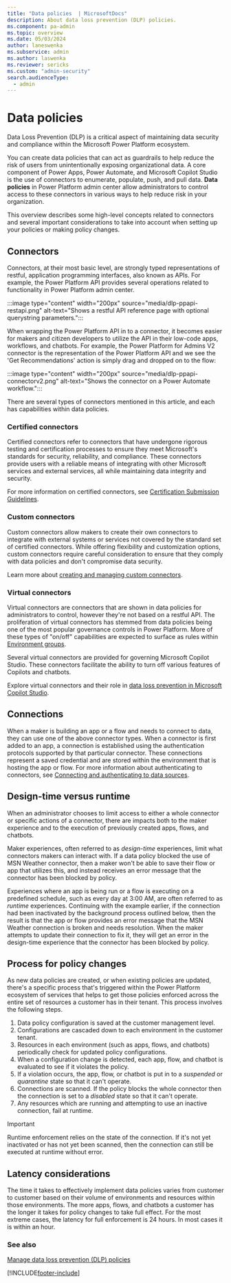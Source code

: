 ```yaml
---
title: "Data policies  | MicrosoftDocs"
description: About data loss prevention (DLP) policies.
ms.component: pa-admin
ms.topic: overview
ms.date: 05/03/2024
author: laneswenka
ms.subservice: admin
ms.author: laswenka
ms.reviewer: sericks
ms.custom: "admin-security"
search.audienceType: 
  - admin
---
```

# Data policies 
Data Loss Prevention (DLP) is a critical aspect of maintaining data security and compliance within the Microsoft Power Platform ecosystem. 

You can create data policies that can act as guardrails to help reduce the risk of users from unintentionally exposing organizational data. A core component of Power Apps, Power Automate, and Microsoft Copilot Studio is the use of connectors to enumerate, populate, push, and pull data. **Data policies** in Power Platform admin center allow administrators to control access to these connectors in various ways to help reduce risk in your organization.

This overview describes some high-level concepts related to connectors and several important considerations to take into account when setting up your policies or making policy changes. 

## Connectors
Connectors, at their most basic level, are strongly typed representations of restful, application programming interfaces, also known as APIs.  For example, the Power Platform API provides several operations related to functionality in Power Platform admin center.

:::image type="content" width="200px" source="media/dlp-ppapi-restapi.png" alt-text="Shows a restful API reference page with optional querystring parameters.":::

When wrapping the Power Platform API in to a connector, it becomes easier for makers and citizen developers to utilize the API in their low-code apps, workflows, and chatbots. For example, the Power Platform for Admins V2 connector is the representation of the Power Platform API and we see the 'Get Recommendations' action is simply drag and dropped on to the flow:

:::image type="content" width="200px" source="media/dlp-ppapi-connectorv2.png" alt-text="Shows the connector on a Power Automate workflow.":::

There are several types of connectors mentioned in this article, and each has capabilities within data policies.

### Certified connectors
Certified connectors refer to connectors that have undergone rigorous testing and certification processes to ensure they meet Microsoft's standards for security, reliability, and compliance. These connectors provide users with a reliable means of integrating with other Microsoft services and external services, all while maintaining data integrity and security.

For more information on certified connectors, see [Certification Submission Guidelines](/connectors/custom-connectors/submit-certification).

### Custom connectors
Custom connectors allow makers to create their own connectors to integrate with external systems or services not covered by the standard set of certified connectors. While offering flexibility and customization options, custom connectors require careful consideration to ensure that they comply with data policies and don't compromise data security.

Learn more about [creating and managing custom connectors](/connectors/custom-connectors).

### Virtual connectors
Virtual connectors are connectors that are shown in data policies for administrators to control, however they're not based on a restful API. The proliferation of virtual connectors has stemmed from data policies being one of the most popular governance controls in Power Platform. More of these types of "on/off" capabilities are expected to surface as rules within [Environment groups](/power-platform/admin/environment-groups).

Several virtual connectors are provided for governing Microsoft Copilot Studio. These connectors facilitate the ability to turn off various features of Copilots and chatbots.

Explore virtual connectors and their role in [data loss prevention in Microsoft Copilot Studio](/microsoft-copilot-studio/admin-data-loss-prevention).

## Connections 
When a maker is building an app or a flow and needs to connect to data, they can use one of the above connector types.  When a connector is first added to an app, a connection is established using the authentication protocols supported by that particular connector.  These connections represent a saved credential and are stored within the environment that is hosting the app or flow.  For more information about authenticating to connectors, see [Connecting and authenticating to data sources](/power-platform/admin/security/connect-data-sources).

## Design-time versus runtime
When an administrator chooses to limit access to either a whole connector or specific actions of a connector, there are impacts both to the maker experience and to the execution of previously created apps, flows, and chatbots.

Maker experiences, often referred to as *design-time* experiences, limit what connectors makers can interact with. If a data policy blocked the use of MSN Weather connector, then a maker won't be able to save their flow or app that utilizes this, and instead receives an error message that the connector has been blocked by policy.  

Experiences where an app is being run or a flow is executing on a predefined schedule, such as every day at 3:00 AM, are often referred to as *runtime* experiences. Continuing with the example earlier, if the connection had been inactivated by the background process outlined below, then the result is that the app or flow provides an error message that the MSN Weather connection is broken and needs resolution. When the maker attempts to update their connection to fix it, they will get an error in the design-time experience that the connector has been blocked by policy.

## Process for policy changes
As new data policies are created, or when existing policies are updated, there's a specific process that's triggered within the Power Platform ecosystem of services that helps to get those policies enforced across the entire set of resources a customer has in their tenant. This process involves the following steps.

1. Data policy configuration is saved at the customer management level.
2. Configurations are cascaded down to each environment in the customer tenant.
3. Resources in each environment (such as apps, flows, and chatbots) periodically check for updated policy configurations.
4. When a configuration change is detected, each app, flow, and chatbot is evaluated to see if it violates the policy.
5. If a violation occurs, the app, flow, or chatbot is put in to a _suspended_ or _quarantine_ state so that it can't operate.
6. Connections are scanned. If the policy blocks the whole connector then the connection is set to a _disabled_ state so that it can't operate.
7. Any resources which are running and attempting to use an inactive connection, fail at runtime.  

> [!Important]
> Runtime enforcement relies on the state of the connection. If it's not yet inactivated or has not yet been scanned, then the connection can still be executed at runtime without error.  

## Latency considerations
The time it takes to effectively implement data policies varies from customer to customer based on their volume of environments and resources within those environments. The more apps, flows, and chatbots a customer has the longer it takes for policy changes to take full effect. For the most extreme cases, the latency for full enforcement is 24 hours. In most cases it is within an hour.

### See also

[Manage data loss prevention (DLP) policies](prevent-data-loss.md) <br />

[!INCLUDE[footer-include](../includes/footer-banner.md)]
